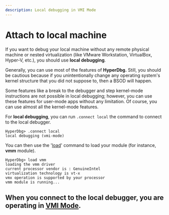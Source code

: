```yaml
---
description: Local debugging in VMI Mode
---
```


# Attach to local machine

If you want to debug your local machine without any remote physical machine or nested virtualization \(like VMware Workstation, VirtualBox, Hyper-V, etc.\), you should use **local debugging**.

Generally, you can use most of the features of **HyperDbg.** Still, you should be cautious because if you unintentionally change any operating system's kernel structure that you did not suppose to, then a BSOD will happen.

Some features like a break to the debugger and step kernel-mode instructions are not possible in local debugging; however, you can use these features for user-mode apps without any limitation. Of course, you can use almost all the kernel-mode features.

For **local debugging**, you can run `.connect local` the command to connect to the local debugger.

```text
HyperDbg> .connect local
local debugging (vmi-mode)
```

You can then use the '[load](https://docs.hyperdbg.org/commands/debugging-commands/load)' command to load your module \(for instance, **vmm** module\).

```text
HyperDbg> load vmm
loading the vmm driver
current processor vendor is : GenuineIntel
virtualization technology is vt-x
vmx operation is supported by your processor
vmm module is running...
```

## **When you connect to the local debugger, you are operating in** [**VMI Mode**](https://docs.hyperdbg.org/using-hyperdbg/prerequisites/operation-modes#vmi-mode)**.**

